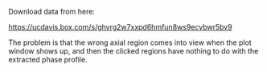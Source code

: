 Download data from here:

https://ucdavis.box.com/s/ghvrg2w7xxpd6hmfun8ws9ecybwr5bv9

The problem is that the wrong axial region comes into view when the plot window shows up, and then the clicked regions have nothing to do with the extracted phase profile.
